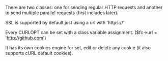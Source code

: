 There are two classes: one for sending regular HTTP requests and another to send multiple parallel requests (first includes later).

SSL is supported by default just using a url with 'https://'

Every CURLOPT can be set with a class variable assignment. ($fc->url = 'http://github.com')

It has its own cookies engine for set, edit or delete any cookie (it also supports cURL default cookies).
